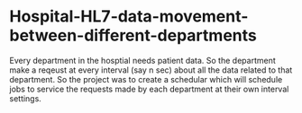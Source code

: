 # Hospital-HL7-data-movement-between-different-departments
Every department in the hosptial needs patient data. So the department make a reqeust at every interval (say n sec) about all the data related to that department. So  the project was to create a schedular which will schedule jobs to service the requests made by each department at their own interval settings.
